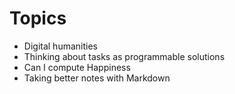 # Topics
- Digital humanities
- Thinking about tasks as programmable solutions
- Can I compute Happiness
- Taking better notes with Markdown